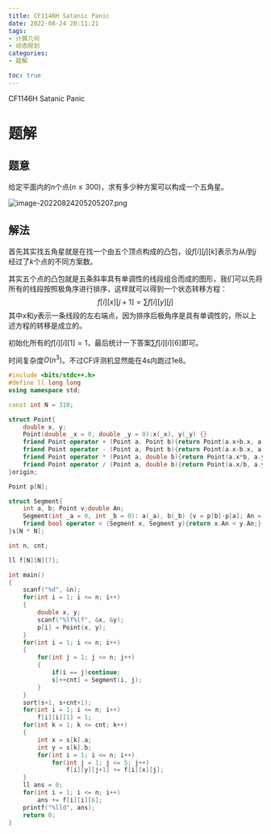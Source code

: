 ```yaml
---
title: CF1146H Satanic Panic
date: 2022-08-24 20:11:21
tags:
- 计算几何
- 动态规划
categories:
- 题解

toc: true
---
```



CF1146H Satanic Panic

<!-- more -->

# 题解



## 题意

给定平面内的$n$个点($n \le 300$)，求有多少种方案可以构成一个五角星。

![image-20220824205205207.png](https://s2.loli.net/2022/08/24/slDvH4npCkStwLu.png)

## 解法

首先其实找五角星就是在找一个由五个顶点构成的凸包，设$f[i][j][k]$表示为从$i$到$j$经过了$k$个点的不同方案数。

其实五个点的凸包就是五条斜率具有单调性的线段组合而成的图形，我们可以先将所有的线段按照极角序进行排序，这样就可以得到一个状态转移方程：
$$
f[i][x][j+1] = \sum f[i][y][j]
$$
其中$x$和$y$表示一条线段的左右端点，因为排序后极角序是具有单调性的，所以上述方程的转移是成立的。

初始化所有的$f[i][i][1] = 1$，最后统计一下答案$\sum f[i][i][6]$即可。

时间复杂度$O(n^3)$。不过CF评测机显然能在4s内跑过1e8。

 

~~~c++
#include <bits/stdc++.h>
#define ll long long
using namespace std;

const int N = 310;

struct Point{
    double x, y;
    Point(double _x = 0, double _y = 0):x(_x), y(_y) {}
    friend Point operator + (Point a, Point b){return Point(a.x+b.x, a.y+b.y);}
    friend Point operator - (Point a, Point b){return Point(a.x-b.x, a.y-b.y);}
    friend Point operator * (Point a, double b){return Point(a.x*b, a.y*b);}
    friend Point operator / (Point a, double b){return Point(a.x/b, a.y/b);}
}origin;

Point p[N];

struct Segment{
    int a, b; Point v;double An;
    Segment(int _a = 0, int _b = 0): a(_a), b(_b) {v = p[b]-p[a]; An = atan2(v.y, v.x);}
    friend bool operator < (Segment x, Segment y){return x.An < y.An;}
}s[N * N];

int n, cnt;

ll f[N][N][7];

int main()
{
    scanf("%d", &n);
    for(int i = 1; i <= n; i++)
    {
        double x, y;
        scanf("%lf%lf", &x, &y);
        p[i] = Point(x, y);
    }
    for(int i = 1; i <= n; i++)
    {
        for(int j = 1; j <= n; j++)
        {
            if(i == j)continue;
            s[++cnt] = Segment(i, j);
        }
    }
    sort(s+1, s+cnt+1);
    for(int i = 1; i <= n; i++)
        f[i][i][1] = 1;
    for(int k = 1; k <= cnt; k++)
    {
        int x = s[k].a;
        int y = s[k].b;
        for(int i = 1; i <= n; i++)
            for(int j = 1; j <= 5; j++)
                f[i][y][j+1] += f[i][x][j];
    }
    ll ans = 0;
    for(int i = 1; i <= n; i++)
        ans += f[i][i][6];
    printf("%lld", ans);
    return 0;
}
~~~

  
